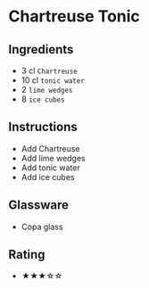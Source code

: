 # Chartreuse Tonic

## Ingredients
- 3 cl `Chartreuse`
- 10 cl `tonic water`
- 2 `lime wedges`
- 8 `ice cubes`

## Instructions
- Add Chartreuse
- Add lime wedges
- Add tonic water
- Add ice cubes

## Glassware
- Copa glass

## Rating
- ★★★☆☆